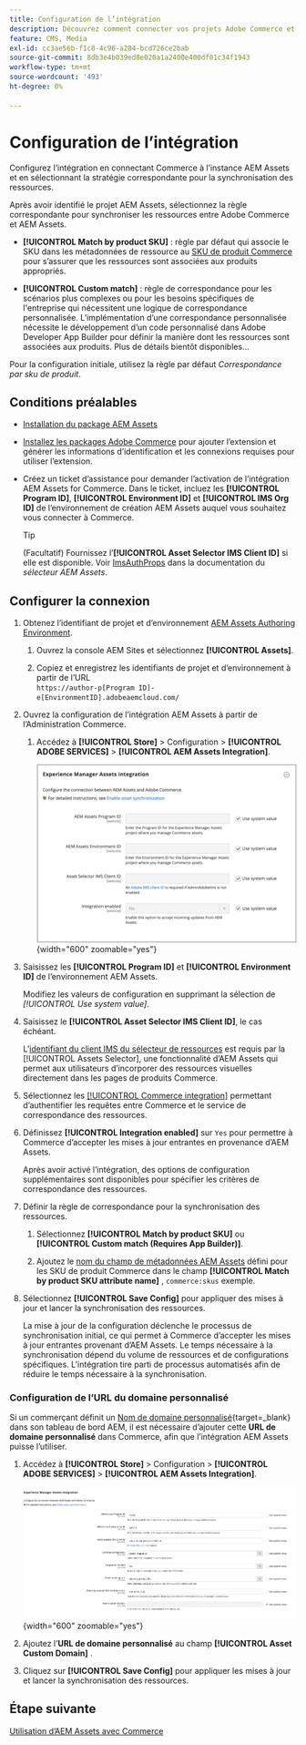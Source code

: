 ```yaml
---
title: Configuration de l’intégration
description: Découvrez comment connecter vos projets Adobe Commerce et Experience Manager Assets pour activer la synchronisation des ressources entre ces deux systèmes.
feature: CMS, Media
exl-id: cc3ae56b-f1c8-4c96-a284-bcd726ce2bab
source-git-commit: 8db3e4b039ed8e020a1a2400e400df01c34f1943
workflow-type: tm+mt
source-wordcount: '493'
ht-degree: 0%

---
```


# Configuration de l’intégration

Configurez l’intégration en connectant Commerce à l’instance AEM Assets et en sélectionnant la stratégie correspondante pour la synchronisation des ressources.

Après avoir identifié le projet AEM Assets, sélectionnez la règle correspondante pour synchroniser les ressources entre Adobe Commerce et AEM Assets.

- **[!UICONTROL Match by product SKU]** : règle par défaut qui associe le SKU dans les métadonnées de ressource au [SKU de produit Commerce](https://experienceleague.adobe.com/en/docs/commerce-operations/implementation-playbook/glossary#sku) pour s’assurer que les ressources sont associées aux produits appropriés.

- **[!UICONTROL Custom match]** : règle de correspondance pour les scénarios plus complexes ou pour les besoins spécifiques de l&#39;entreprise qui nécessitent une logique de correspondance personnalisée. L’implémentation d’une correspondance personnalisée nécessite le développement d’un code personnalisé dans Adobe Developer App Builder pour définir la manière dont les ressources sont associées aux produits. Plus de détails bientôt disponibles...

Pour la configuration initiale, utilisez la règle par défaut *Correspondance par sku de produit*.

## Conditions préalables

- [Installation du package AEM Assets](aem-assets-configure-aem.md)

- [Installez les packages Adobe Commerce](aem-assets-configure-commerce.md) pour ajouter l’extension et générer les informations d’identification et les connexions requises pour utiliser l’extension.

- Créez un ticket d’assistance pour demander l’activation de l’intégration AEM Assets for Commerce. Dans le ticket, incluez les **[!UICONTROL Program ID]**, **[!UICONTROL Environment ID]** et **[!UICONTROL IMS Org ID]** de l’environnement de création AEM Assets auquel vous souhaitez vous connecter à Commerce.

  >[!TIP]
  >
  > (Facultatif) Fournissez l’**[!UICONTROL Asset Selector IMS Client ID]** si elle est disponible. Voir [ImsAuthProps](https://experienceleague.adobe.com/en/docs/experience-manager-cloud-service/content/assets/manage/asset-selector/asset-selector-integration/integrate-asset-selector-adobe-app) dans la documentation du *sélecteur AEM Assets*.

## Configurer la connexion

1. Obtenez l’identifiant de projet et d’environnement [AEM Assets Authoring Environment](https://experienceleague.adobe.com/en/docs/experience-manager-cloud-service/content/sites/authoring/quick-start).

   1. Ouvrez la console AEM Sites et sélectionnez **[!UICONTROL Assets]**.

   1. Copiez et enregistrez les identifiants de projet et d’environnement à partir de l’URL <br>`https://author-p[Program ID]-e[EnvironmentID].adobeaemcloud.com/`
1. Ouvrez la configuration de l’intégration AEM Assets à partir de l’Administration Commerce.

   1. Accédez à **[!UICONTROL Store]** > Configuration > **[!UICONTROL ADOBE SERVICES]** > **[!UICONTROL AEM Assets Integration]**.

      ![L’intégration AEM Assets active l’intégration](assets/aem-assets-integration-enable-config.png){width="600" zoomable="yes"}

1. Saisissez les **[!UICONTROL Program ID]** et **[!UICONTROL Environment ID]** de l’environnement AEM Assets.

   Modifiez les valeurs de configuration en supprimant la sélection de *[!UICONTROL Use system value]*.

1. Saisissez le **[!UICONTROL Asset Selector IMS Client ID]**, le cas échéant.

   L’[identifiant du client IMS du sélecteur de ressources](https://experienceleague.adobe.com/en/docs/experience-manager-cloud-service/content/assets/manage/asset-selector/asset-selector-integration/integrate-asset-selector-adobe-app#ims-auth-props) est requis par la [!UICONTROL Assets Selector], une fonctionnalité d’AEM Assets qui permet aux utilisateurs d’incorporer des ressources visuelles directement dans les pages de produits Commerce.

1. Sélectionnez les [[!UICONTROL Commerce integration]](aem-assets-configure-commerce.md#add-the-integration-to-the-commerce-environment) permettant d’authentifier les requêtes entre Commerce et le service de correspondance des ressources.

1. Définissez **[!UICONTROL Integration enabled]** sur `Yes` pour permettre à Commerce d’accepter les mises à jour entrantes en provenance d’AEM Assets.

   Après avoir activé l’intégration, des options de configuration supplémentaires sont disponibles pour spécifier les critères de correspondance des ressources.

1. Définir la règle de correspondance pour la synchronisation des ressources.

   1. Sélectionnez **[!UICONTROL Match by product SKU]** ou **[!UICONTROL Custom match (Requires App Builder)]**.

   1. Ajoutez le [nom du champ de métadonnées AEM Assets](aem-assets-configure-aem.md#configure-metadata) défini pour les SKU de produit Commerce dans le champ **[!UICONTROL Match by product SKU attribute name]** , `commerce:skus` exemple.

1. Sélectionnez **[!UICONTROL Save Config]** pour appliquer des mises à jour et lancer la synchronisation des ressources.

   La mise à jour de la configuration déclenche le processus de synchronisation initial, ce qui permet à Commerce d’accepter les mises à jour entrantes provenant d’AEM Assets. Le temps nécessaire à la synchronisation dépend du volume de ressources et de configurations spécifiques. L’intégration tire parti de processus automatisés afin de réduire le temps nécessaire à la synchronisation.

### Configuration de l’URL du domaine personnalisé

Si un commerçant définit un [Nom de domaine personnalisé](https://experienceleague.adobe.com/fr/docs/experience-manager-cloud-service/content/implementing/using-cloud-manager/custom-domain-names/add-custom-domain-name){target=_blank} dans son tableau de bord AEM, il est nécessaire d’ajouter cette **URL de domaine personnalisé** dans Commerce, afin que l’intégration AEM Assets puisse l’utiliser.

1. Accédez à **[!UICONTROL Store]** > Configuration > **[!UICONTROL ADOBE SERVICES]** > **[!UICONTROL AEM Assets Integration]**.

   ![L’intégration AEM Assets active l’intégration](assets/aem-assets-view.png){width="600" zoomable="yes"}

1. Ajoutez l’**URL de domaine personnalisé** au champ **[!UICONTROL Asset Custom Domain]** .

1. Cliquez sur **[!UICONTROL Save Config]** pour appliquer les mises à jour et lancer la synchronisation des ressources.

## Étape suivante

[Utilisation d’AEM Assets avec Commerce](aem-assets-manage.md)

